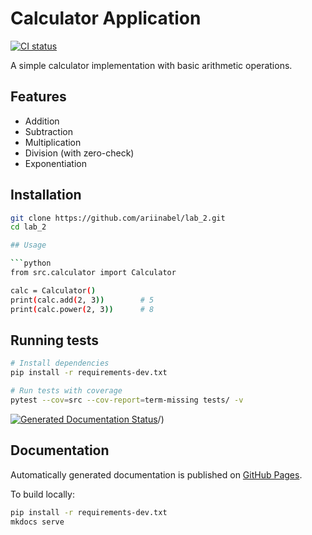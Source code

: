 # Calculator Application

[![CI status](https://github.com/ariinabel/lab_2/actions/workflows/test-and-docs.yaml/badge.svg)](https://github.com/ariinabel/lab_2/actions/workflows/test-and-docs.yaml)

A simple calculator implementation with basic arithmetic operations.

## Features
- Addition
- Subtraction
- Multiplication
- Division (with zero-check)
- Exponentiation

## Installation
```bash
git clone https://github.com/ariinabel/lab_2.git
cd lab_2

## Usage

```python
from src.calculator import Calculator

calc = Calculator()
print(calc.add(2, 3))        # 5
print(calc.power(2, 3))      # 8
```

## Running tests

```bash
# Install dependencies
pip install -r requirements-dev.txt

# Run tests with coverage
pytest --cov=src --cov-report=term-missing tests/ -v
```

[![Generated Documentation Status](https://github.com/ariinabel/lab_2/actions/workflows/pages/pages-build-deployment/badge.svg)](https://github.com/ariinabel/lab_2/actions/workflows/pages/pages-build-deployment)/)

## Documentation
Automatically generated documentation is published on [GitHub Pages](https://ariinabel.github.io/lab_2/).

To build locally:
```bash
pip install -r requirements-dev.txt
mkdocs serve
